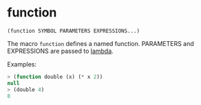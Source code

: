 # function

`(function SYMBOL PARAMETERS EXPRESSIONS...)`

The macro `function` defines a named function. PARAMETERS and
EXPRESSIONS are passed to [lambda](Functions-Lambda.md).

Examples:

```lisp
> (function double (x) (* x 2))
null
> (double 4)
8
```
